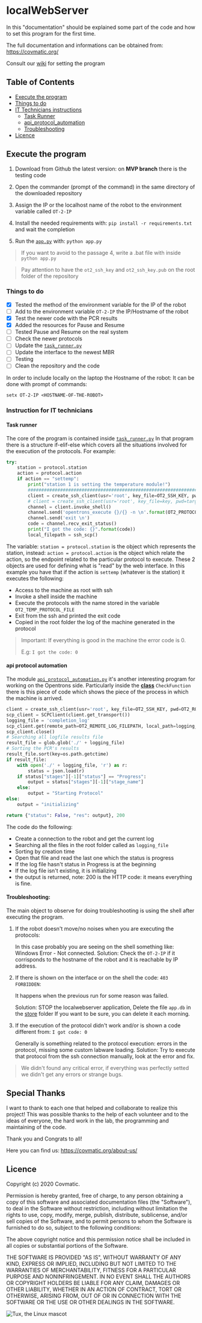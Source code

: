 # localWebServer

In this "documentation" should be explained some part of the code and how to set
this program for the first time.

The full documentation and informations can be obtained from: https://covmatic.org/

Consult our [wiki](https://github.com/OpenSourceCovidTesting/localWebServer/wiki) for setting the program

## Table of Contents

* [Execute the program](#execute-the-program)
* [Things to do](#things-to-do)
* [IT Technicians instructions](#instruction-for-it-technicians)
    * [Task Runner](#task-runner)
    * [api_protocol_automation](#api-protocol-automation)
    * [Troubleshooting](#troubleshooting)
* [Licence](#licence)

## Execute the program

1. Download from Github the latest version: on **MVP branch** there
is the testing code

2. Open the commander (prompt of the command) in the same directory
of the downloaded repository

3. Assign the IP or the localhost name of the robot to the environment variable
called `OT-2-IP` 

4. Install the needed requirements with: `pip install -r requirements.txt`
 and wait the completion
 
5. Run the [`app.py`](app.py) with: `python app.py`

> If you want to avoid to the passage 4, write a .bat file with inside
> `python app.py`

> Pay attention to have the `ot2_ssh_key` and `ot2_ssh_key.pub`
> on the root folder of the repository

### Things to do

- [x] Tested the method of the environment variable for the IP of the robot
- [ ] Add to the environment variable `OT-2-IP` the IP/Hostname of the robot
- [x] Test the newer code with the PCR results
- [x] Added the resources for Pause and Resume
- [ ] Tested Pause and Resume on the real system
- [ ] Check the newer protocols
- [ ] Update the [`task_runner.py`](/services/task_runner.py)
- [ ] Update the interface to the newest MBR
- [ ] Testing
- [ ] Clean the repository and the code

In order to include locally on the laptop the Hostname of the robot:
It can be done with prompt of commands:

`setx OT-2-IP <HOSTNAME-OF-THE-ROBOT>`

### Instruction for IT technicians

#### Task runner
The core of the program is contained inside [`task_runner.py`](services/task_runner.py)
In that program there is a structure if-elif-else which covers all the situations
involved for the execution of the protocols.
For example:
```python
try:
    station = protocol.station
    action = protocol.action
    if action == "settemp":
        print("station 1 is setting the temperature module!")
        ###################################################################################
        client = create_ssh_client(usr='root', key_file=OT2_SSH_KEY, pwd=OT2_ROBOT_PASSWORD)
        # client = create_ssh_client(usr='root', key_file=key, pwd=target_machine_password)
        channel = client.invoke_shell()
        channel.send('opentrons_execute {}/{} -n \n'.format(OT2_PROTOCOL_PATH, OT2_TEMP_PROTOCOL_FILE))
        channel.send('exit \n')
        code = channel.recv_exit_status()
        print("I got the code: {}".format(code))
        local_filepath = ssh_scp()

```

The variable: `station = protocol.station` is the object which represents the station,
instead: `action = protocol.action` is the object which relate the action, so the endpoint
related to the particular protocol to execute.
These 2 objects are used for defining what is "read" by the web interface.
In this example you have that if the action is `settemp` (whatever is the station)
it executes the following: 
* Access to the machine as root with ssh
* Invoke a shell inside the machine
* Execute the protocols with the name stored in the variable `OT2_TEMP_PROTOCOL_FILE`
* Exit from the ssh and printed the exit code
* Copied in the root folder the log of the machine generated in the protocol

> Important: If everything is good in the machine the error code is 0. 
>
> E.g: `I got the code: 0`

#### api protocol automation

The module [`api_protocol_automation.py`](api/api_protocol_automation.py) it's another interesting
program for working on the Opentrons side.
Particularly inside the **<ins>class</ins>** `CheckFunction`
there is this piece of code which shows the piece of the process in which the machine is arrived.

```python
client = create_ssh_client(usr='root', key_file=OT2_SSH_KEY, pwd=OT2_ROBOT_PASSWORD)
scp_client = SCPClient(client.get_transport())
logging_file = 'completion_log'
scp_client.get(remote_path=OT2_REMOTE_LOG_FILEPATH, local_path=logging_file)
scp_client.close()
# Searching all logfile results file
result_file = glob.glob('./' + logging_file)
# Sorting the PCR's results
result_file.sort(key=os.path.getctime)
if result_file:
    with open('./' + logging_file, 'r') as r:
        status = json.load(r)
    if status["stages"][-1]["status"] == "Progress":
        output = status["stages"][-1]["stage_name"]
    else:
        output = "Starting Protocol"
else:
    output = "initializing"

return {"status": False, "res": output}, 200
```

The code do the following:

* Create a connection to the robot and get the current log
* Searching all the files in the root folder called as `logging_file`
* Sorting by creation time
* Open that file and read the last one which the status is progress
* If the log file hasn't status in Progress is at the beginning
* If the log file isn't existing, it is initializing
* the output is returned, note: 200 is the HTTP code: it means everything is fine.

#### Troubleshooting:

The main object to observe for doing troubleshooting is using the shell
after executing the program. 

1. If the robot doesn't move/no noises when you are executing the protocols:

    In this case probably you are seeing on the shell something like: Windows Error - Not connected.
    Solution: Check the `OT-2-IP` if it corrisponds to the hostname of the robot and it
    is reachable by IP address.

2. If there is shown on the interface or on the shell the code: `403 FORBIDDEN`:

    It happens when the previous run for some reason was failed.
    
    Solution: STOP the localwebserver application, Delete the file `app.db` in the [store](store) folder
    If you want to be sure, you can delete it each morning.

3. If the execution of the protocol didn't work and/or is shown a code different from: `I got code: 0`
 
    Generally is something related to the protocol execution: errors in the protocol,
     missing some custom labware loading.
    Solution: Try to execute that protocol from the ssh connection manually, look at the error and fix.

> We didn't found any critical error, if everything was perfectly setted we didn't get any errors
>or strange bugs.


## Special Thanks

I want to thank to each one that helped and collaborate to realize this project!
This was possible thanks to the help of each volunteer and to the ideas of everyone,
the hard work in the lab, the programming and maintaining of the code.

Thank you and Congrats to all!

Here you can find us: https://covmatic.org/about-us/

## Licence
Copyright (c) 2020 Covmatic.

Permission is hereby granted, free of charge, to any person obtaining a copy of this software and associated documentation files (the "Software"), to deal in the Software without restriction, including without limitation the rights to use, copy, modify, merge, publish, distribute, sublicense, and/or sell copies of the Software, and to permit persons to whom the Software is furnished to do so, subject to the following conditions:

The above copyright notice and this permission notice shall be included in all copies or substantial portions of the Software.

THE SOFTWARE IS PROVIDED "AS IS", WITHOUT WARRANTY OF ANY KIND, EXPRESS OR IMPLIED, INCLUDING BUT NOT LIMITED TO THE WARRANTIES OF MERCHANTABILITY, FITNESS FOR A PARTICULAR PURPOSE AND NONINFRINGEMENT. IN NO EVENT SHALL THE AUTHORS OR COPYRIGHT HOLDERS BE LIABLE FOR ANY CLAIM, DAMAGES OR OTHER LIABILITY, WHETHER IN AN ACTION OF CONTRACT, TORT OR OTHERWISE, ARISING FROM, OUT OF OR IN CONNECTION WITH THE SOFTWARE OR THE USE OR OTHER DEALINGS IN THE SOFTWARE. 


![Tux, the Linux mascot](https://upload.wikimedia.org/wikipedia/commons/thumb/0/09/Classic_flat_look_3D.svg/155px-Classic_flat_look_3D.svg.png)
